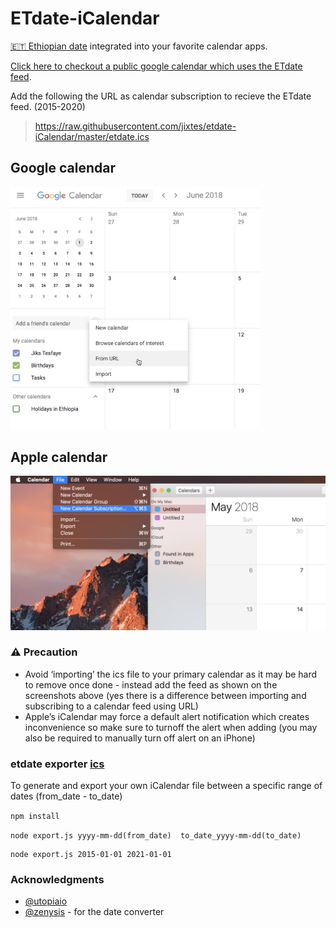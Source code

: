 # ETdate-iCalendar

<a href="https://en.wikipedia.org/wiki/Ethiopian_calendar">🇪🇹 Ethiopian date</a> integrated into your favorite calendar apps.

<a href="https://calendar.google.com/calendar/embed?src=h6o2n1lq92n8n8glj73698ptr82l8v6b%40import.calendar.google.com&ctz=Africa%2FNairobi"> Click here to checkout a public google calendar which uses the ETdate feed</a>.


Add the following the URL as calendar subscription to recieve the ETdate feed. (2015-2020)

> https://raw.githubusercontent.com/jixtes/etdate-iCalendar/master/etdate.ics

## Google calendar

<img src="https://raw.githubusercontent.com/jixtes/etdate-iCalendar/master/shots/1.png" width="400">


## Apple calendar
<img src="https://raw.githubusercontent.com/jixtes/etdate-iCalendar/master/shots/2.png" width="550">

### ⚠️ Precaution
- Avoid ‘importing’ the ics file to your primary calendar as it may be hard to remove once done - instead add the feed as shown on the screenshots above (yes there is a difference between importing and subscribing to a calendar feed using URL)
- Apple’s iCalendar may force a default alert notification which creates inconvenience so make sure to turnoff the alert when adding (you may also be required to manually turn off alert on an iPhone)


### etdate exporter [ics](https://en.wikipedia.org/wiki/ICalendar) 
To generate and export your own iCalendar file between a specific range of dates (from_date - to_date)

```npm install```

```node export.js yyyy-mm-dd(from_date)  to_date_yyyy-mm-dd(to_date)```

```node export.js [from yyyy-mm-dd] [to yyyy-mm-dd]
node export.js 2015-01-01 2021-01-01
```

### Acknowledgments
- [@utopiaio](https://github.com/utopiaio)
- [@zenysis](https://github.com/zenysis/ethiopian-date) - for the date converter 


